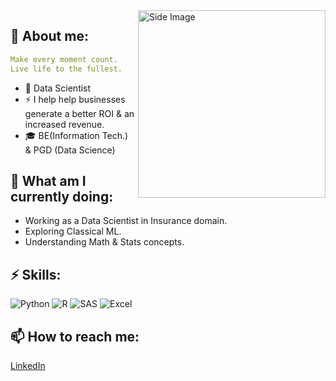 <img src="https://github.com/Anmol-Baranwal/Cool-GIFs-For-GitHub/assets/74038190/219bcc70-f5dc-466b-9a60-29653d8e8433" width="300" alt ="Side Image" align="right">

## 💬 About me:
```yaml
Make every moment count.
Live life to the fullest.
```
- 💼 Data Scientist
- ⚡ I help help businesses generate a better ROI & an increased revenue. 
- 🎓 BE(Information Tech.) & PGD (Data Science)
  
## 🔭 What am I currently doing:
- Working as a Data Scientist in Insurance domain.
- Exploring Classical ML.
- Understanding Math & Stats concepts.

## ⚡ Skills:
![Python](https://img.shields.io/badge/-Python-000?&logo=Python)
![R](https://img.shields.io/badge/-R-000?&logo=R)
![SAS](https://img.shields.io/badge/-SAS-000?&logo=SAS)
![Excel](https://img.shields.io/badge/-Excel-000?&logo=Excel)

## 📫 How to reach me: 
[LinkedIn](https://https://www.linkedin.com/in/ameya-darole/)
  



<!--
**ameyadarole/ameyadarole** is a ✨ _special_ ✨ repository because its `README.md` (this file) appears on your GitHub profile.

Here are some ideas to get you started:

- 🔭 I’m currently working on ...
- 🌱 I’m currently learning ...
- 👯 I’m looking to collaborate on ...
- 🤔 I’m looking for help with ...
- 💬 Ask me about ...
- 📫 How to reach me: ...
- 😄 Pronouns: ...
- ⚡ Fun fact: ...
-->
